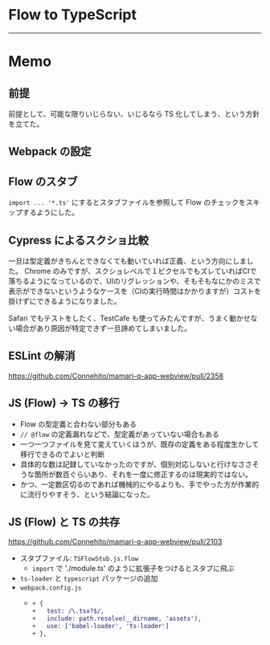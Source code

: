 # Flow to TypeScript


---

# Memo

## 前提

前提として、可能な限りいじらない、いじるなら TS 化してしまう、という方針を立てた。

## Webpack の設定

## Flow のスタブ

`import ... '*.ts'` にするとスタブファイルを参照して Flow のチェックをスキップするようにした。

## Cypress によるスクショ比較

一旦は型定義がきちんとできなくても動いていれば正義、という方向にしました。
Chrome のみですが、スクショレベルで１ピクセルでもズレていればCIで落ちるようになっているので、UIのリグレッションや、そもそもなにかのミスで表示ができないというようなケースを（CIの実行時間はかかりますが）コストを掛けずにできるようになりました。

Safari でもテストをしたく、TestCafe も使ってみたんですが、うまく動かせない場合があり原因が特定できず一旦諦めてしまいました。

## ESLint の解消

https://github.com/Connehito/mamari-q-app-webview/pull/2358

## JS (Flow) → TS の移行

- Flow の型定義と合わない部分もある
- `// @flow` の定義漏れなどで、型定義があっていない場合もある
- 一つ一つファイルを見て変えていくほうが、既存の定義をある程度生かして移行できるのでよいと判断
- 具体的な数は記録していなかったのですが、個別対応しないと行けなささそうな箇所が数百ぐらいあり、それを一度に修正するのは現実的ではない。
- かつ、一定数区切るのであれば機械的にやるよりも、手でやった方が作業的に流行りやすそう、という結論になった。

## JS (Flow) と TS の共存

https://github.com/Connehito/mamari-q-app-webview/pull/2103

- スタブファイル: `TSFlowStub.js.flow`
    - `import` で './module.ts' のように拡張子をつけるとスタブに飛ぶ
- `ts-loader` と `typescript` パッケージの追加
- `webpack.config.js`
    - ```diff
      + {
      +   test: /\.tsx?$/,
      +   include: path.resolve(__dirname, 'assets'),
      +   use: ['babel-loader', 'ts-loader']
      + },
      ```

